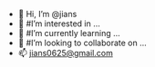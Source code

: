 - 👋 Hi, I’m @jians
- 👀 #I’m interested in ...
- 🌱 #I’m currently learning ...
- 💞️ #I’m looking to collaborate on ...
- 📫 jians0625@gmail.com

<!---
j1an5/j1an5 is a ✨ special ✨ repository because its `README.md` (this file) appears on your GitHub profile.
You can click the Preview link to take a look at your changes.
--->
